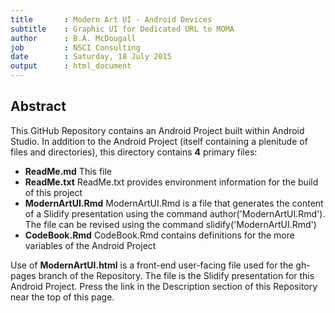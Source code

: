 ```yaml
---
title       : Modern Art UI - Android Devices
subtitle    : Graphic UI for Dedicated URL to MOMA
author      : B.A. McDougall
job         : NSCI Consulting
date        : Saturday, 18 July 2015
output      : html_document
---
```


## Abstract

This GitHub Repository contains an Android Project built within Android Studio.  In addition to the Android Project (itself containing a plenitude of files and directories), this directory contains **4** primary files:

- **ReadMe.md** This file
- **ReadMe.txt** ReadMe.txt provides environment information for the build of this project
- **ModernArtUI.Rmd** ModernArtUI.Rmd is a file that generates the content of a Slidify presentation using the command author('ModernArtUI.Rmd').  The file can be revised using the command slidify('ModernArtUI.Rmd')
- **CodeBook.Rmd** CodeBook.Rmd contains definitions for the more variables of the Android Project

Use of **ModernArtUI.html** is a front-end user-facing file used for the gh-pages branch of the Repository.  The file is the Slidify presentation for this Android Project.  Press the link in the Description section of this Repository near the top of this page.
